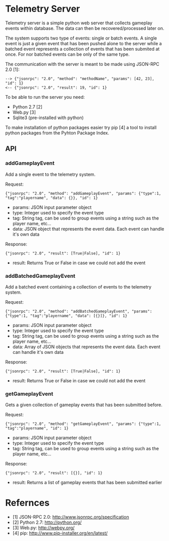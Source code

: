 # Telemetry Server

Telemetry server is a simple python web server that collects gameplay events within database. The data can then be recovered/processed later on.

The system supports two type of events: single or batch events. A single event is just a given event that has been pushed alone to the server while a batched event represents a collection of events that has been submited at once. For nor batched events can be only of the same type.

The communication with the server is meant to be made using JSON-RPC 2.0 [1]:

    --> {"jsonrpc": "2.0", "method": "methodName", "params": [42, 23], "id": 1}
    <-- {"jsonrpc": "2.0", "result": 19, "id": 1}

To be able to run the server you need:

 * Python 2.7 [2]
 * Web.py [3]
 * Sqlite3 (pre-installed with python)

To make installation of python packages easier try pip [4] a tool to install python packages from the Pyhton Package Index.

## API

### addGameplayEvent

Add a single event to the telemetry system.

Request:

    {"jsonrpc": "2.0", "method": "addGameplayEvent", "params": {"type":1, "tag":"playername", "data": {}}, "id": 1}

 * params: JSON input parameter object
 * type: Integer used to specify the event type
 * tag: String tag, can be used to group events using a string such as the player name, etc...
 * data: JSON object that represents the event data. Each event can handle it's own data

Response:

    {"jsonrpc": "2.0", "result": [True|False], "id": 1}

 * result: Returns True or False in case we could not add the event

### addBatchedGameplayEvent

Add a batched event containing a collection of events to the telemetry system.

Request:

    {"jsonrpc": "2.0", "method": "addBatchedGameplayEvent", "params": {"type":1, "tag":"playername", "data": [{}]}, "id": 1}

 * params: JSON input parameter object
 * type: Integer used to specify the event type
 * tag: String tag, can be used to group events using a string such as the player name, etc...
 * data: Array of JSON objects that represents the event data. Each event can handle it's own data

Response:

    {"jsonrpc": "2.0", "result": [True|False], "id": 1}

 * result: Returns True or False in case we could not add the event

### getGameplayEvent

Gets a given collection of gameplay events that has been submitted before.

Request:

    {"jsonrpc": "2.0", "method": "getGameplayEvent", "params": {"type":1, "tag":"playername", "id": 1}

 * params: JSON input parameter object
 * type: Integer used to specify the event type
 * tag: String tag, can be used to group events using a string such as the player name, etc...

Response:

    {"jsonrpc": "2.0", "result": [{}], "id": 1}

 * result: Returns a list of gameplay events that has been submitted earlier

# Refernces
 - [1] JSON-RPC 2.0: http://www.jsonrpc.org/specification
 - [2] Python 2.7: http://python.org/
 - [3] Web.py: http://webpy.org/
 - [4] pip: http://www.pip-installer.org/en/latest/
